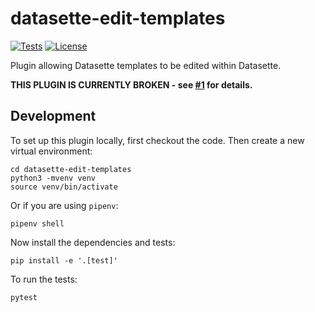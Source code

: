 # datasette-edit-templates

<!-- [![PyPI](https://img.shields.io/pypi/v/datasette-edit-templates.svg)](https://pypi.org/project/datasette-edit-templates/)
[![Changelog](https://img.shields.io/github/v/release/simonw/datasette-edit-templates?include_prereleases&label=changelog)](https://github.com/simonw/datasette-edit-templates/releases) -->
[![Tests](https://github.com/simonw/datasette-edit-templates/workflows/Test/badge.svg)](https://github.com/simonw/datasette-edit-templates/actions?query=workflow%3ATest)
[![License](https://img.shields.io/badge/license-Apache%202.0-blue.svg)](https://github.com/simonw/datasette-edit-templates/blob/main/LICENSE)

Plugin allowing Datasette templates to be edited within Datasette.

**THIS PLUGIN IS CURRENTLY BROKEN - see [#1](https://github.com/simonw/datasette-edit-templates/issues/1) for details.**

<!--
## Installation

Install this plugin in the same environment as Datasette.

    $ datasette install datasette-edit-templates

## Usage

Usage instructions go here.
-->
## Development

To set up this plugin locally, first checkout the code. Then create a new virtual environment:

    cd datasette-edit-templates
    python3 -mvenv venv
    source venv/bin/activate

Or if you are using `pipenv`:

    pipenv shell

Now install the dependencies and tests:

    pip install -e '.[test]'

To run the tests:

    pytest
